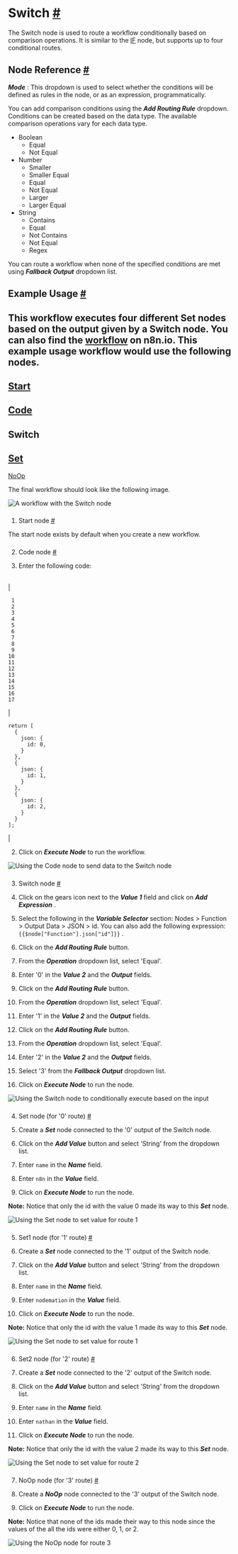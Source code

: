 


 Switch
 [#](#switch "Permanent link")
=======================================



 The Switch node is used to route a workflow conditionally based on comparison operations. It is similar to the
 [IF](/integrations/builtin/core-nodes/n8n-nodes-base.if/) 
 node, but supports up to four conditional routes.
 



 Node Reference
 [#](#node-reference "Permanent link")
-------------------------------------------------------



***Mode***
 : This dropdown is used to select whether the conditions will be defined as rules in the node, or as an expression, programmatically.
 



 You can add comparison conditions using the
 ***Add Routing Rule***
 dropdown. Conditions can be created based on the data type. The available comparison operations vary for each data type.
 


* Boolean
	+ Equal
	+ Not Equal
* Number
	+ Smaller
	+ Smaller Equal
	+ Equal
	+ Not Equal
	+ Larger
	+ Larger Equal
* String
	+ Contains
	+ Equal
	+ Not Contains
	+ Not Equal
	+ Regex



 You can route a workflow when none of the specified conditions are met using
 ***Fallback Output***
 dropdown list.
 



 Example Usage
 [#](#example-usage "Permanent link")
-----------------------------------------------------



 This workflow executes four different Set nodes based on the output given by a Switch node. You can also find the
 [workflow](https://n8n.io/workflows/688) 
 on n8n.io. This example usage workflow would use the following nodes.
-
 [Start](/integrations/builtin/core-nodes/n8n-nodes-base.start/) 
 -
 [Code](/integrations/builtin/core-nodes/n8n-nodes-base.code/) 
 -
 Switch
 -
 [Set](/integrations/builtin/core-nodes/n8n-nodes-base.set/) 
 -
 [NoOp](/integrations/builtin/core-nodes/n8n-nodes-base.noop/) 




 The final workflow should look like the following image.
 



![A workflow with the Switch node](https://d33wubrfki0l68.cloudfront.net/5841b7186ebb593dc0dceccd1ade9005513b65c1/764dd/_images/integrations/builtin/core-nodes/switch/workflow.png)



### 
 1. Start node
 [#](#1-start-node "Permanent link")



 The start node exists by default when you create a new workflow.
 


### 
 2. Code node
 [#](#2-code-node "Permanent link")


1. Enter the following code:






|  |  |
| --- | --- |
| 

```
 1
 2
 3
 4
 5
 6
 7
 8
 9
10
11
12
13
14
15
16
17
```

 | 

```
return [
  {
    json: {
      id: 0,
    }
  },
  {
    json: {
      id: 1,
    }
  },
  {
    json: {
      id: 2,
    }
  }
];

```

 |



 2. Click on
 ***Execute Node***
 to run the workflow.
 



![Using the Code node to send data to the Switch node](https://d33wubrfki0l68.cloudfront.net/f613dcad87e36f1867a9a1738d57dd5ff4fb66ed/08fad/_images/integrations/builtin/core-nodes/switch/function_node.png)



### 
 3. Switch node
 [#](#3-switch-node "Permanent link")


1. Click on the gears icon next to the
 ***Value 1***
 field and click on
 ***Add Expression***
 .
2. Select the following in the
 ***Variable Selector***
 section: Nodes > Function > Output Data > JSON > id. You can also add the following expression:
 `{{$node["Function"].json["id"]}}` 
 .
3. Click on the
 ***Add Routing Rule***
 button.
4. From the
 ***Operation***
 dropdown list, select 'Equal'.
5. Enter '0' in the
 ***Value 2***
 and the
 ***Output***
 fields.
6. Click on the
 ***Add Routing Rule***
 button.
7. From the
 ***Operation***
 dropdown list, select 'Equal'.
8. Enter '1' in the
 ***Value 2***
 and the
 ***Output***
 fields.
9. Click on the
 ***Add Routing Rule***
 button.
10. From the
 ***Operation***
 dropdown list, select 'Equal'.
11. Enter '2' in the
 ***Value 2***
 and the
 ***Output***
 fields.
12. Select '3' from the
 ***Fallback Output***
 dropdown list.
13. Click on
 ***Execute Node***
 to run the node.



![Using the Switch node to conditionally execute based on the input](https://d33wubrfki0l68.cloudfront.net/bf0785dcd584ac82bba8c2b4655283e1ceff042e/c184e/_images/integrations/builtin/core-nodes/switch/switch_node.png)



### 
 4. Set node (for '0' route)
 [#](#4-set-node-for-0-route "Permanent link")


1. Create a
 ***Set***
 node connected to the '0' output of the Switch node.
2. Click on the
 ***Add Value***
 button and select 'String' from the dropdown list.
3. Enter
 `name` 
 in the
 ***Name***
 field.
4. Enter
 `n8n` 
 in the
 ***Value***
 field.
5. Click on
 ***Execute Node***
 to run the node.



**Note:** 
 Notice that only the id with the value 0 made its way to this
 ***Set***
 node.
 



![Using the Set node to set value for route 1](https://d33wubrfki0l68.cloudfront.net/c4b0008a9aea4990cdfa2926e70c157ef8ecd88f/61ba2/_images/integrations/builtin/core-nodes/switch/set_node.png)



### 
 5. Set1 node (for '1' route)
 [#](#5-set1-node-for-1-route "Permanent link")


1. Create a
 ***Set***
 node connected to the '1' output of the Switch node.
2. Click on the
 ***Add Value***
 button and select 'String' from the dropdown list.
3. Enter
 `name` 
 in the
 ***Name***
 field.
4. Enter
 `nodemation` 
 in the
 ***Value***
 field.
5. Click on
 ***Execute Node***
 to run the node.



**Note:** 
 Notice that only the id with the value 1 made its way to this
 ***Set***
 node.
 



![Using the Set node to set value for route 1](https://d33wubrfki0l68.cloudfront.net/4c9ee0bebab7d4f458b1ba849093b1d47b17f1d1/45e4c/_images/integrations/builtin/core-nodes/switch/set1_node.png)



### 
 6. Set2 node (for '2' route)
 [#](#6-set2-node-for-2-route "Permanent link")


1. Create a
 ***Set***
 node connected to the '2' output of the Switch node.
2. Click on the
 ***Add Value***
 button and select 'String' from the dropdown list.
3. Enter
 `name` 
 in the
 ***Name***
 field.
4. Enter
 `nathan` 
 in the
 ***Value***
 field.
5. Click on
 ***Execute Node***
 to run the node.



**Note:** 
 Notice that only the id with the value 2 made its way to this
 ***Set***
 node.
 



![Using the Set node to set value for route 2](https://d33wubrfki0l68.cloudfront.net/fd3dd69750f7e8d79a90042d07ef85c9c83d1e42/6f0eb/_images/integrations/builtin/core-nodes/switch/set2_node.png)



### 
 7. NoOp node (for '3' route)
 [#](#7-noop-node-for-3-route "Permanent link")


1. Create a
 ***NoOp***
 node connected to the '3' output of the Switch node.
2. Click on
 ***Execute Node***
 to run the node.



**Note:** 
 Notice that none of the ids made their way to this node since the values of the all the ids were either 0, 1, or 2.
 



![Using the NoOp node for route 3](https://d33wubrfki0l68.cloudfront.net/8935b34917eb59631a35a034f9e792e2cca55104/91bfe/_images/integrations/builtin/core-nodes/switch/noop_node.png)





